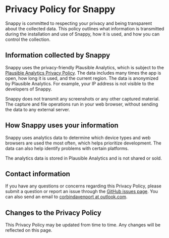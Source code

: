 # Privacy Policy for Snappy

Snappy is committed to respecting your privacy and being transparent about the collected data. This policy outlines what information is transmitted during the installation and use of Snappy, how it is used, and how you can control the collection.

## Information collected by Snappy

Snappy uses the privacy-friendly Plausible Analytics, which is subject to the [Plausible Analytics Privacy Policy](https://plausible.io/privacy). The data includes many times the app is open, how long it is used, and the current region. The data is anonymized by Plausible Analytics. For example, your IP address is not visible to the developers of Snappy.

Snappy does not transmit any screenshots or any other captured material. The capture and file operations run in your web browser, without sending the data to any external server.

## How Snappy uses your information

Snappy uses analytics data to determine which device types and web browsers are used the most often, which helps prioritize development. The data can also help identify problems with certain platforms.

The analytics data is stored in Plausible Analytics and is not shared or sold.

## Contact information

If you have any questions or concerns regarding this Privacy Policy, please submit a question or report an issue through the [GitHub issues page](https://github.com/corbindavenport/snappy/issues). You can also send an email to [corbindavenport at outlook.com](mailto:corbindavenport@outlook.com?subject=Snappy%20Privacy).

## Changes to the Privacy Policy

This Privacy Policy may be updated from time to time. Any changes will be reflected on this page.
